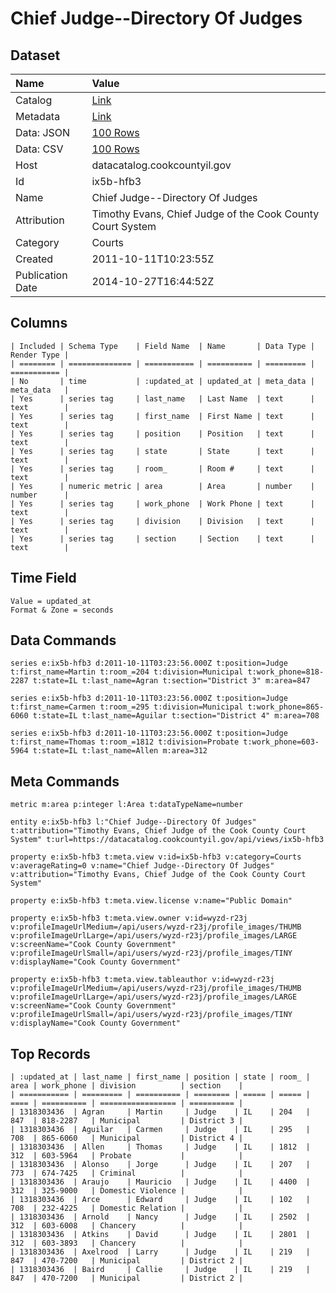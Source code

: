 # Chief Judge--Directory Of Judges

## Dataset

| Name | Value |
| :--- | :---- |
| Catalog | [Link](https://catalog.data.gov/dataset/chief-judge-directory-of-judges-b9656) |
| Metadata | [Link](https://datacatalog.cookcountyil.gov/api/views/ix5b-hfb3) |
| Data: JSON | [100 Rows](https://datacatalog.cookcountyil.gov/api/views/ix5b-hfb3/rows.json?max_rows=100) |
| Data: CSV | [100 Rows](https://datacatalog.cookcountyil.gov/api/views/ix5b-hfb3/rows.csv?max_rows=100) |
| Host | datacatalog.cookcountyil.gov |
| Id | ix5b-hfb3 |
| Name | Chief Judge--Directory Of Judges |
| Attribution | Timothy Evans, Chief Judge of the Cook County Court System |
| Category | Courts |
| Created | 2011-10-11T10:23:55Z |
| Publication Date | 2014-10-27T16:44:52Z |

## Columns

```ls
| Included | Schema Type    | Field Name  | Name       | Data Type | Render Type |
| ======== | ============== | =========== | ========== | ========= | =========== |
| No       | time           | :updated_at | updated_at | meta_data | meta_data   |
| Yes      | series tag     | last_name   | Last Name  | text      | text        |
| Yes      | series tag     | first_name  | First Name | text      | text        |
| Yes      | series tag     | position    | Position   | text      | text        |
| Yes      | series tag     | state       | State      | text      | text        |
| Yes      | series tag     | room_       | Room #     | text      | text        |
| Yes      | numeric metric | area        | Area       | number    | number      |
| Yes      | series tag     | work_phone  | Work Phone | text      | text        |
| Yes      | series tag     | division    | Division   | text      | text        |
| Yes      | series tag     | section     | Section    | text      | text        |
```

## Time Field

```ls
Value = updated_at
Format & Zone = seconds
```

## Data Commands

```ls
series e:ix5b-hfb3 d:2011-10-11T03:23:56.000Z t:position=Judge t:first_name=Martin t:room_=204 t:division=Municipal t:work_phone=818-2287 t:state=IL t:last_name=Agran t:section="District 3" m:area=847

series e:ix5b-hfb3 d:2011-10-11T03:23:56.000Z t:position=Judge t:first_name=Carmen t:room_=295 t:division=Municipal t:work_phone=865-6060 t:state=IL t:last_name=Aguilar t:section="District 4" m:area=708

series e:ix5b-hfb3 d:2011-10-11T03:23:56.000Z t:position=Judge t:first_name=Thomas t:room_=1812 t:division=Probate t:work_phone=603-5964 t:state=IL t:last_name=Allen m:area=312
```

## Meta Commands

```ls
metric m:area p:integer l:Area t:dataTypeName=number

entity e:ix5b-hfb3 l:"Chief Judge--Directory Of Judges" t:attribution="Timothy Evans, Chief Judge of the Cook County Court System" t:url=https://datacatalog.cookcountyil.gov/api/views/ix5b-hfb3

property e:ix5b-hfb3 t:meta.view v:id=ix5b-hfb3 v:category=Courts v:averageRating=0 v:name="Chief Judge--Directory Of Judges" v:attribution="Timothy Evans, Chief Judge of the Cook County Court System"

property e:ix5b-hfb3 t:meta.view.license v:name="Public Domain"

property e:ix5b-hfb3 t:meta.view.owner v:id=wyzd-r23j v:profileImageUrlMedium=/api/users/wyzd-r23j/profile_images/THUMB v:profileImageUrlLarge=/api/users/wyzd-r23j/profile_images/LARGE v:screenName="Cook County Government" v:profileImageUrlSmall=/api/users/wyzd-r23j/profile_images/TINY v:displayName="Cook County Government"

property e:ix5b-hfb3 t:meta.view.tableauthor v:id=wyzd-r23j v:profileImageUrlMedium=/api/users/wyzd-r23j/profile_images/THUMB v:profileImageUrlLarge=/api/users/wyzd-r23j/profile_images/LARGE v:screenName="Cook County Government" v:profileImageUrlSmall=/api/users/wyzd-r23j/profile_images/TINY v:displayName="Cook County Government"
```

## Top Records

```ls
| :updated_at | last_name | first_name | position | state | room_ | area | work_phone | division          | section    | 
| =========== | ========= | ========== | ======== | ===== | ===== | ==== | ========== | ================= | ========== | 
| 1318303436  | Agran     | Martin     | Judge    | IL    | 204   | 847  | 818-2287   | Municipal         | District 3 | 
| 1318303436  | Aguilar   | Carmen     | Judge    | IL    | 295   | 708  | 865-6060   | Municipal         | District 4 | 
| 1318303436  | Allen     | Thomas     | Judge    | IL    | 1812  | 312  | 603-5964   | Probate           |            | 
| 1318303436  | Alonso    | Jorge      | Judge    | IL    | 207   | 773  | 674-7425   | Criminal          |            | 
| 1318303436  | Araujo    | Mauricio   | Judge    | IL    | 4400  | 312  | 325-9000   | Domestic Violence |            | 
| 1318303436  | Arce      | Edward     | Judge    | IL    | 102   | 708  | 232-4225   | Domestic Relation |            | 
| 1318303436  | Arnold    | Nancy      | Judge    | IL    | 2502  | 312  | 603-6008   | Chancery          |            | 
| 1318303436  | Atkins    | David      | Judge    | IL    | 2801  | 312  | 603-3893   | Chancery          |            | 
| 1318303436  | Axelrood  | Larry      | Judge    | IL    | 219   | 847  | 470-7200   | Municipal         | District 2 | 
| 1318303436  | Baird     | Callie     | Judge    | IL    | 219   | 847  | 470-7200   | Municipal         | District 2 | 
```